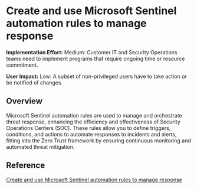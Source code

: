 # Create and use Microsoft Sentinel automation rules to manage response

**Implementation Effort:** Medium: Customer IT and Security Operations teams need to implement programs that require ongoing time or resource commitment.

**User Impact:** Low: A subset of non-privileged users have to take action or be notified of changes.

## Overview
Microsoft Sentinel automation rules are used to manage and orchestrate threat response, enhancing the efficiency and effectiveness of Security Operations Centers (SOC). These rules allow you to define triggers, conditions, and actions to automate responses to incidents and alerts, fitting into the Zero Trust framework by ensuring continuous monitoring and automated threat mitigation.

## Reference
[Create and use Microsoft Sentinel automation rules to manage response](https://learn.microsoft.com/en-us/azure/sentinel/create-manage-use-automation-rules)
